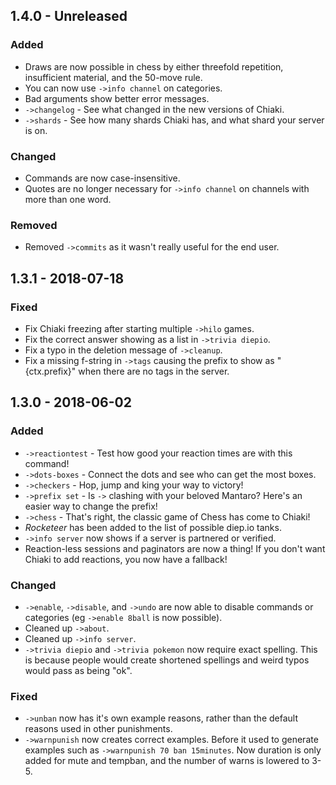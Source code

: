 ## 1.4.0 - Unreleased
### Added
- Draws are now possible in chess by either threefold repetition, insufficient 
  material, and the 50-move rule.
- You can now use `->info channel` on categories.
- Bad arguments show better error messages.
- `->changelog` - See what changed in the new versions of Chiaki.
- `->shards` - See how many shards Chiaki has, and what shard your server is on.

### Changed
- Commands are now case-insensitive.
- Quotes are no longer necessary for `->info channel` on channels with more than
  one word.

### Removed
- Removed `->commits` as it wasn't really useful for the end user.


## 1.3.1 - 2018-07-18
### Fixed
- Fix Chiaki freezing after starting multiple `->hilo` games.
- Fix the correct answer showing as a list in `->trivia diepio`.
- Fix a typo in the deletion message of `->cleanup`.
- Fix a missing f-string in `->tags` causing the prefix to show as "{ctx.prefix}"
  when there are no tags in the server.


## 1.3.0 - 2018-06-02
### Added
- `->reactiontest` - Test how good your reaction times are with this command!
- `->dots-boxes` - Connect the dots and see who can get the most boxes.
- `->checkers` - Hop, jump and king your way to victory!
- `->prefix set` - Is `->` clashing with your beloved Mantaro? Here's an easier
  way to change the prefix!
- `->chess` - That's right, the classic game of Chess has come to Chiaki!
- *Rocketeer* has been added to the list of possible diep.io tanks.
- `->info server` now shows if a server is partnered or verified.
- Reaction-less sessions and paginators are now a thing! If you don't want
  Chiaki to add reactions, you now have a fallback!

### Changed
- `->enable`, `->disable`, and `->undo` are now able to disable commands or
  categories (eg `->enable 8ball` is now possible).
- Cleaned up `->about`.
- Cleaned up `->info server`.
- `->trivia diepio` and `->trivia pokemon` now require exact spelling. This is
  because people would create shortened spellings and weird typos would pass as
  being "ok".

### Fixed
- `->unban` now has it's own example reasons, rather than the default reasons
  used in other punishments.
- `->warnpunish` now creates correct examples. Before it used to generate
  examples such as `->warnpunish 70 ban 15minutes`. Now duration is only added
  for mute and tempban, and the number of warns is lowered to 3-5.

